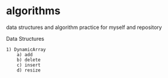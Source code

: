 # algorithms
data structures and algorithm practice for myself and repository

Data Structures
~~~~
1) DynamicArray
    a) add
    b) delete
    c) insert
    d) resize
   ~~~~
   
